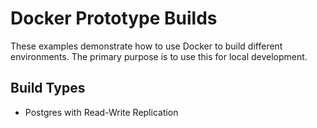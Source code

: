 # Docker Prototype Builds

These examples demonstrate how to use Docker to build different environments.
The primary purpose is to use this for local development.

## Build Types
- Postgres with Read-Write Replication
